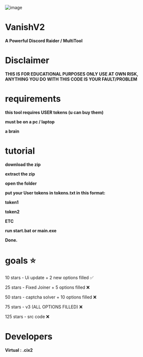 ![image](https://github.com/vanishgg/VanishV2/assets/169748142/d3701c09-db52-4bae-87d5-79cb3b43d3c9)
# VanishV2
**A Powerful Discord Raider / MultiTool**

# Disclaimer
**THIS IS FOR EDUCATIONAL PURPOSES ONLY USE AT OWN RISK, ANYTHING YOU DO WITH THIS CODE IS YOUR FAULT/PROBLEM**

# requirements
**this tool requires USER tokens (u can buy them)**

**must be on a pc / laptop**

**a brain**

# tutorial
**download the zip**

**extract the zip**

**open the folder**

**put your User tokens in tokens.txt in this format:**

**token1** 

**token2**

**ETC**

**run start.bat or main.exe**

**Done.**


# goals ⭐
10 stars - Ui update + 2 new options filled ✅

25 stars - Fixed Joiner + 5 options filled ❌

50 stars - captcha solver + 10 options filled ❌

75 stars - v3 (ALL OPTIONS FILLED) ❌

125 stars - src code ❌

# Developers
**Virtual : .cix2**
